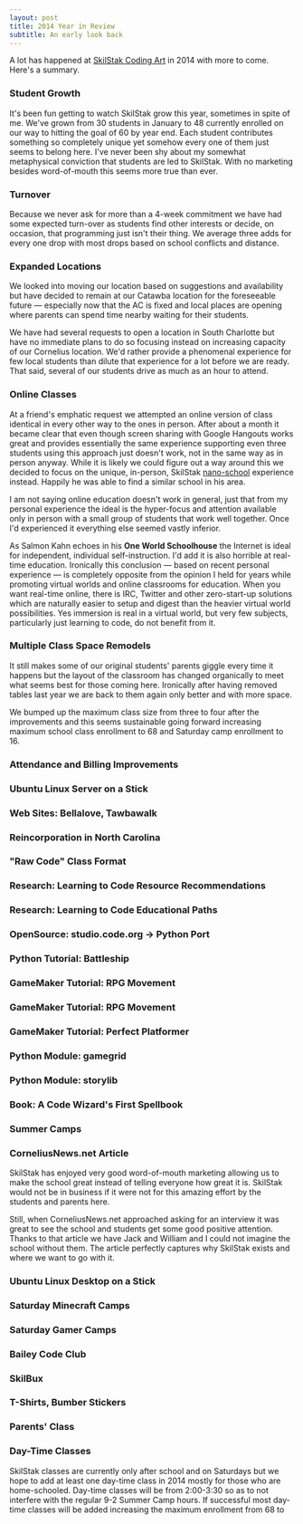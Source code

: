 ```yaml
---
layout: post
title: 2014 Year in Review
subtitle: An early look back
---
```


A lot has happened at [SkilStak Coding Art](http://skilstak.com) in 2014
with more to come. Here's a summary.

### Student Growth

It's been fun getting to watch SkilStak grow this year, sometimes in
spite of me. We've grown from 30 students in January to 48 currently
enrolled on our way to hitting the goal of 60 by year end. Each student
contributes something so completely unique yet somehow every one of
them just seems to belong here. I've never been shy about my somewhat
metaphysical conviction that students are led to SkilStak. With no
marketing besides word-of-mouth this seems more true than ever.

### Turnover

Because we never ask for more than a 4-week commitment we have had
some expected turn-over as students find other interests or decide, on
occasion, that programming just isn't their thing. We average three
adds for every one drop with most drops based on school conflicts and
distance.

### Expanded Locations

We looked into moving our location based on suggestions and availability
but have decided to remain at our Catawba location for the foreseeable
future &mdash; especially now that the AC is fixed and local places are
opening where parents can spend time nearby waiting for their
students.

We have had several requests to open a location in South Charlotte but
have no immediate plans to do so focusing instead on increasing capacity
of our Cornelius location. We'd rather provide a phenomenal experience
for few local students than dilute that experience for a lot before we
are ready. That said, several of our students drive as much as an hour
to attend.

### Online Classes

At a friend's emphatic request we attempted an online version of class
identical in every other way to the ones in person. After about a month
it became clear that even though screen sharing with Google Hangouts
works great and provides essentially the same experience supporting
even three students using this approach just doesn't work, not in the
same way as in person anyway. While it is likely we could figure out a
way around this we decided to focus on the unique, in-person, SkilStak
[nano-school](http://robmuh.com/nano-school) experience instead. Happily
he was able to find a similar school in his area.

I am not saying online education doesn't work in general, just that
from my personal experience the ideal is the hyper-focus and attention
available only in person with a small group of students that work well
together. Once I'd experienced it everything else seemed vastly
inferior.

As Salmon Kahn echoes in his **One World Schoolhouse** the Internet is
ideal for independent, individual self-instruction. I'd add it is also
horrible at real-time education. Ironically this conclusion &mdash;
based on recent personal experience &mdash; is completely opposite from
the opinion I held for years while promoting virtual worlds and online
classrooms for education. When you want real-time online, there is IRC,
Twitter and other zero-start-up solutions which are naturally easier to
setup and digest than the heavier virtual world possibilities. Yes
immersion is real in a virtual world, but very few subjects,
particularly just learning to code, do not benefit from it.

### Multiple Class Space Remodels

It still makes some of our original students' parents giggle every
time it happens but the layout of the classroom has changed
organically to meet what seems best for those coming here. Ironically
after having removed tables last year we are back to them again only
better and with more space.

We bumped up the maximum class size from three to four after the
improvements and this seems sustainable going forward increasing
maximum school class enrollment to 68 and Saturday camp enrollment to
16.

### Attendance and Billing Improvements




### Ubuntu Linux Server on a Stick

### Web Sites: Bellalove, Tawbawalk

### Reincorporation in North Carolina

### "Raw Code" Class Format

### Research: Learning to Code Resource Recommendations

### Research: Learning to Code Educational Paths

### OpenSource: studio.code.org -> Python Port

### Python Tutorial: Battleship

### GameMaker Tutorial: RPG Movement

### GameMaker Tutorial: RPG Movement

### GameMaker Tutorial: Perfect Platformer

### Python Module: gamegrid

### Python Module: storylib

### Book: A Code Wizard's First Spellbook

### Summer Camps

### CorneliusNews.net Article

SkilStak has enjoyed very good word-of-mouth marketing allowing us
to make the school great instead of telling everyone how great it is.
SkilStak would not be in business if it were not for this amazing effort
by the students and parents here.

Still, when CorneliusNews.net approached asking for an interview it
was great to see the school and students get some good positive
attention. Thanks to that article we have Jack and William and I could
not imagine the school without them. The article perfectly captures
why SkilStak exists and where we want to go with it.

### Ubuntu Linux Desktop on a Stick

### Saturday Minecraft Camps

### Saturday Gamer Camps

### Bailey Code Club

### SkilBux

### T-Shirts, Bumber Stickers

### Parents' Class

### Day-Time Classes

SkilStak classes are currently only after school and on Saturdays but
we hope to add at least one day-time class in 2014 mostly for those
who are home-schooled. Day-time classes will be from 2:00-3:30 so as
to not interfere with the regular 9-2 Summer Camp hours. If successful
most day-time classes will be added increasing the maximum enrollment
from 68 to 

